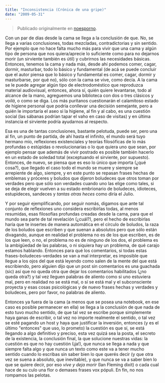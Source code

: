 ```yaml
---
title: "Inconsistencia (Crónica de una gripe)"
date: "2009-05-31"
---
```


> Publicado originalmente en [noesporno](/noesporno).

Con un par de días desde la cama se llega a la conclusión de que. No, se llega a varias conclusiones, todas mezcladas, contradictorias y sin sentido. Por ejemplo que no hace falta mucho más para vivir que una cama y algún tipo de persona que nos quiera/aprecie lo suficiente como para no dejarnos morir (un sirviente también es útil) y cubrirnos las necesidades básicas. Entonces, tenemos la cama y nada más, desde ahí podemos comer, cagar, dormir, masturbar, todo lo básico y fundamental (de acá se puede concluir que el autor piensa que lo básico y fundamental es comer, cagar, dormir y masturbarse, por qué no), sólo con la cama se vive, como decía. A la cama se le puede agregar algún tipo de electrodoméstico que reproduzca material audiovisual, entonces, ahora sí, quién quiere levantarse, todo al alcance de la mano, agreguemos una biblioteca con dos o tres clásicos y _voilá_, o como se diga. Los más puritanos cuestionarán el calamitoso estado de higiene personal que podría conllevar una decisión semejante, pero a quién le importaría el aseo si la higiene, al fin y al cabo, es una cuestión social (las sábanas podrían tapar el vaho en caso de visitas) y en última instancia el sirviente podría ayudarnos al respecto.

Esa es una de tantas conclusiones, bastante pelotuda, puede ser, pero una al fin, un punto de partida, de ahí hasta el infinito, el mundo será tuyo hermano mío, reflexiones existenciales y teorías filosóficas de lo más profundas o estúpidas o revolucionarias o lo que quiera uno que sean, por ejemplo pensar que además de vivir postrado es posible también hacerlo en un estado de soledad total (exceptuando el sirviente, por supuesto). Entonces, de nuevo, se piensa que es eso lo único que importa (¿qué cosa?), que llegado el caso todo el mundo se muere y siempre se arrepiente de algo, siempre, y en este punto se repasan frases hechas de emblemas y próceres y boludos que dijeron boludeces que otros toman por verdades pero que sólo son verdades cuando uno las elige como tales, si se deja de elegir vuelven a su estado embrionario de boludeces, idioteces, estupideces, sandeces y _tantas otras heces_ como diría el Julio.

Y por seguir ejemplificando, por seguir nomás, digamos que ante tal conjunto de reflexiones uno considera escribirlas todas, al menos resumidas, esas filosofías profundas creadas desde la cama, para que el mundo sea parte de tal revelación (¿cuál?), pero el hecho de escribirlas haría que te insertes de manera automática en el círculo de boludos, la raza de los boludos que escriben y que suenan a absolutos pero que sólo están divagando, aunque en realidad el problema no es de los que escriben, es de los que leen, o no, el problema no es de ninguno de los dos, el problema es la ambigüedad de las palabras, o ni siquiera hay un problema, de qué carajo estamos hablando. Entonces para qué los comentarios, si todas estas frases-boludeces-verdades se van a mal interpretar, es imposible que llegue a los ojos del que está leyendo como salen de la mente del que está escribiendo, pero alguien dijo que un post sin comentarios es una guachada (sic) así que no queda otra que dejar los comentarios habilitados (¿no queda otra?) y tal vez lleguen palabras de aliento como si uno estuviera mal, pero en realidad no se está mal, o sí se está mal y el subconsciente proyecta y esas cosas psicológicas y de nuevo frases hechas y verdades y boludeces, pero por favor, no palabras de aliento.

Entonces ya fuera de la cama (a menos que se posea una notebook, en ese caso es posible permanecer en ella) se llega a la conclusión de que nada de esto tuvo mucho sentido, de que tal vez se escribe porque simplemente haya ganas de escribir, o tal vez no importe realmente el sentido, o tal vez se esté pagando un host y haya que justificar la inversión, entonces (y es el último "entonces" que uso, lo prometo) la cuestión es que sí, se está llegando a algo definitivo y preciso, esta vez quizá sea la posta, el secreto de la existencia, la conclusión final, la que solucione nuestras vidas: la cuestión es que no hay cuestión (¡ja!), que nunca se llega a nada y que siempre falta algo y que nunca un texto como este va a tener mucho sentido cuando lo escribas sin saber bien lo que querés decir (y que otra vez se suena a absoluto, que inevitable), y que nunca se va a saber bien lo que se quiere decir, por eso _vive y deja morir_ (Ian Fleming dixit) o cada cual hace de su culo una flor o demases frases vox pópuli. En fin, no nos rompamos las pelotas.
